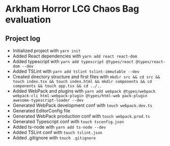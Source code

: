 # Arkham Horror LCG Chaos Bag evaluation

## Project log

* Initialized project with `yarn init`
* Added React dependencies with `yarn add react react-dom`
* Added typescript with `yarn add typescript @types/react @types/react-dom --dev`
* Added TSLint with `yarn add tslint tslint-immutable --dev`
* Created directory structure and first files with `mkdir src && cd src && touch index.tsx && touch index.html && mkdir components && cd components && touch app.tsx && cd ../..`
* Added WebPack and plugins with `yarn add webpack @types/webpack webpack-cli html-webpack-plugin @types/html-web
pack-plugin awesome-typescript-loader --dev`
* Generated WebPack development conf with `touch webpack.dev.ts`
* Generated EditorConfig file
* Generated WebPack production conf with `touch webpack.prod.ts`
* Generated Typescript conf with `touch tsconfig.json`
* Added ts-node with `yarn add ts-node --dev`
* Added TSLint conf with `touch tslint.json`
* Added .gitignore with `touch .gitignore`
